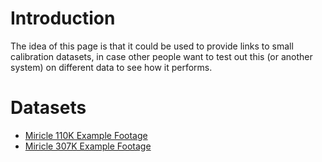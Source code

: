 # Introduction #

The idea of this page is that it could be used to provide links to small calibration datasets, in case other people want to test out this (or another system) on different data to see how it performs.


# Datasets #

  * [Miricle 110K Example Footage](http://code.google.com/p/mm-calibrator/downloads/detail?name=miricle-110k-sample.zip)
  * [Miricle 307K Example Footage](http://code.google.com/p/mm-calibrator/downloads/detail?name=miricle-307k-sample.zip)